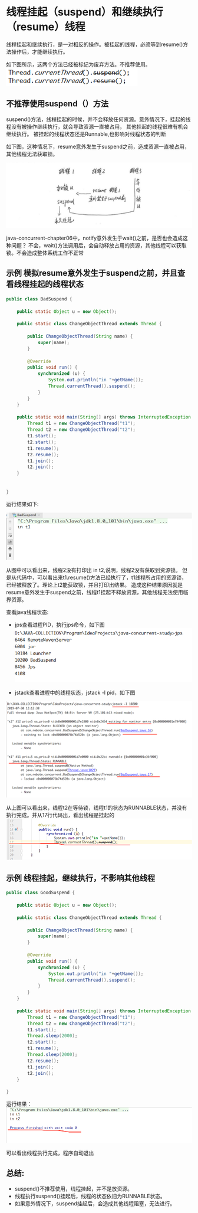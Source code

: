 # 线程挂起（suspend）和继续执行（resume）线程

线程挂起和继续执行，是一对相反的操作。被挂起的线程，必须等到resume()方法操作后，才能继续执行。

如下图所示，这两个方法已经被标记为废弃方法。不推荐使用。
![Image text](https://raw.githubusercontent.com/KINGLBT/java-concurrent-study/master/image/chapter7/7-1.png)

## 不推荐使用suspend（）方法

suspend()方法，线程挂起的时候，并不会释放任何资源。意外情况下，挂起的线程没有被操作继续执行，就会导致资源一直被占用，
其他挂起的线程很难有机会继续执行。
被挂起的线程状态还是Runnable,也影响对线程状态的判断

如下图，这种情况下，resume意外发生于suspend之前，造成资源一直被占用，其他线程无法获取锁。

![Image text](https://raw.githubusercontent.com/KINGLBT/java-concurrent-study/master/image/chapter7/7-2.png)


java-concurrent-chapter06中，notify意外发生于wait()之前，是否也会造成这种问题？
不会，wait()方法调用后，会自动释放占用的资源，其他线程可以获取锁。不会造成整体系统工作不正常

## 示例 模拟resume意外发生于suspend之前，并且查看线程挂起的线程状态

```java
public class BadSuspend {

    public static Object u = new Object();

    public static class ChangeObjectThread extends Thread {

        public ChangeObjectThread(String name) {
            super(name);
        }

        @Override
        public void run() {
            synchronized (u) {
                System.out.println("in "+getName());
                Thread.currentThread().suspend();
            }
        }
    }

    public static void main(String[] args) throws InterruptedException {
        Thread t1 = new ChangeObjectThread("t1");
        Thread t2 = new ChangeObjectThread("t2");
        t1.start();
        t2.start();
        t1.resume();
        t2.resume();
        t1.join();
        t2.join();
    }


}

```

运行结果如下:

![Image text](https://raw.githubusercontent.com/KINGLBT/java-concurrent-study/master/image/chapter7/7-3.png)

从图中可以看出来，线程2没有打印出 in t2,说明，线程2没有获取到资源锁。
但是从代码中，可以看出来t1.resume()方法已经执行了，t1线程所占用的资源锁，已经被释放了。理论上t2能获取锁，并且打印出结果。
造成这种结果原因就是resume意外发生于suspend之前，线程t1挂起不释放资源，其他线程无法使用临界资源。

查看java线程状态:
+ jps查看进程PID，执行jps命令，如下图
![Image text](https://raw.githubusercontent.com/KINGLBT/java-concurrent-study/master/image/chapter7/7-4.png)

+ jstack查看进程中的线程状态，jstack -l pid，如下图

![Image text](https://raw.githubusercontent.com/KINGLBT/java-concurrent-study/master/image/chapter7/7-5.png)


从上图可以看出来，线程t2在等待锁，线程t1的状态为RUNNABLE状态，并没有执行完成。并从17行代码出，看出线程是挂起的
![Image text](https://raw.githubusercontent.com/KINGLBT/java-concurrent-study/master/image/chapter7/7-6.png)


## 示例 线程挂起，继续执行，不影响其他线程

```java
public class GoodSuspend {

    public static Object u = new Object();

    public static class ChangeObjectThread extends Thread {

        public ChangeObjectThread(String name) {
            super(name);
        }

        @Override
        public void run() {
            synchronized (u) {
                System.out.println("in "+getName());
                Thread.currentThread().suspend();
            }
        }
    }

    public static void main(String[] args) throws InterruptedException {
        Thread t1 = new ChangeObjectThread("t1");
        Thread t2 = new ChangeObjectThread("t2");
        t1.start();
        Thread.sleep(2000);
        t2.start();
        t1.resume();
        Thread.sleep(2000);
        t2.resume();
        t1.join();
        t2.join();
    }

}

```

运行结果：
![Image text](https://raw.githubusercontent.com/KINGLBT/java-concurrent-study/master/image/chapter7/7-7.png)

可以看出线程执行完成，程序自动退出



## 总结:

+ suspend()不推荐使用，线程挂起，并不是放资源。
+ 线程执行suspend()挂起后，线程的状态依旧为RUNNABLE状态。
+ 如果意外情况下，suspend挂起后，会造成其他线程阻塞，无法进行。





